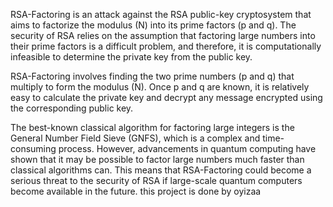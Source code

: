 RSA-Factoring is an attack against the RSA public-key cryptosystem that aims to factorize the modulus (N) into its prime factors (p and q). The security of RSA relies on the assumption that factoring large numbers into their prime factors is a difficult problem, and therefore, it is computationally infeasible to determine the private key from the public key.

RSA-Factoring involves finding the two prime numbers (p and q) that multiply to form the modulus (N). Once p and q are known, it is relatively easy to calculate the private key and decrypt any message encrypted using the corresponding public key.

The best-known classical algorithm for factoring large integers is the General Number Field Sieve (GNFS), which is a complex and time-consuming process. However, advancements in quantum computing have shown that it may be possible to factor large numbers much faster than classical algorithms can. This means that RSA-Factoring could become a serious threat to the security of RSA if large-scale quantum computers become available in the future. 
this project is done by oyizaa
